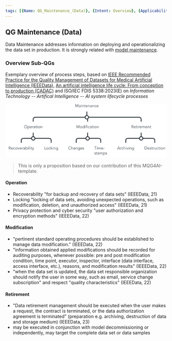 ```yaml
---
tags: [{Name: QG_Maintenance_(Data)}, {Intent: Overview}, {Applicability: GenericAILifecycle}, {Usage Example: default_highrisk}]
---
```


## QG Maintenance (Data)

Data Maintenance addresses information on deploying and operationalizing the data set in production. It is strongly related with [model maintenance](../../../2_Lifecycle/4_Maintenance/QG_Maintenance_(Lifecycle).md).

### Overview Sub-QGs
Exemplary overview of process steps, based on [IEEE Recommended Practice for the Quality Management of Datasets for Medical Artificial Intelligence (IEEEData)](https://ieeexplore.ieee.org/document/9812564), [An artificial intelligence life cycle: From conception to production (CADAC)](https://www.sciencedirect.com/science/article/pii/S2666389922000745) and ISO/IEC FDIS 5338:2023(E) on *Information Technology -- Artifical Intelligence -- AI system lifecycle processes*

![](../../../../../imgs/Lifecycle/QGDataMaintenance.png)

> This is only a proposition based on our contribution of this MQG4AI-template.

#### Operation
- Recoverability "for backup and recovery of data sets" (IEEEData, 21)
- Locking "locking of data sets, avoiding unexpected operations, such as modification, deletion, and unauthorized access"  (IEEEData, 21)
- Privacy protection and cyber security "user authorization and encryption methods" (IEEEData, 22)

#### Modification
- "pertinent standard operating procedures should be established to manage data modification." (IEEEData, 22)
- "information obtained applied modifications should be recorded for auditing purposes, whenever possible: pre and post modification condition, time point, executor, inspector, interface (data interface, access interface, etc.), reasons, and modification results" (IEEEData, 22)
- "when the data set is updated, the data set responsible organization should notify the user in some way, such as email, service change subscription" and respect "quality characteristics" (IEEEData, 22)


#### Retirement
- "Data retirement management should be executed when the user makes a request, the contract is terminated, or the data authorization agreement is terminated" (preparation e.g. archiving, destruction of data and storage medium) (IEEEData, 23)
- may be executed in conjunction with model decommissioning or independently, may target the complete data set or data samples